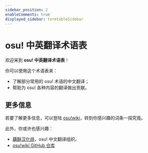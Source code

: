 ```yaml
---
sidebar_position: 2
enableComments: true
displayed_sidebar: termtableSidebar
---
```


# osu! 中英翻译术语表

欢迎来到 <Highlight color="#ff4296">**osu! 中英翻译术语表**</Highlight>！

你可以使用这个术语表来：

- 了解部分常用的 osu! 术语的中文翻译；
- 帮助为 osu! 各种内容的翻译做出贡献。

## 更多信息

若要了解更多信息，可以登陆 [osu!wiki](https://osu.ppy.sh/wiki)，转到你感兴趣的词条一探究竟。

此外，你或许也感兴趣：

- [藕酥汉化组](https://github.com/osu-translate-zh)，osu! 中文翻译组织。
- [osu!wiki GitHub 仓库](https://github.com/ppy/osu-wiki)
